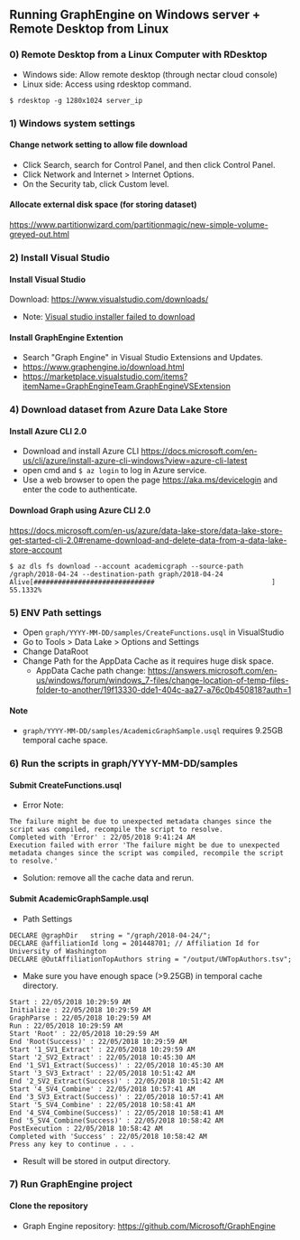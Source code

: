 ## Running GraphEngine on Windows server + Remote Desktop from Linux

### 0) Remote Desktop from a Linux Computer with RDesktop

- Windows side: Allow remote desktop (through nectar cloud console)
- Linux side: Access using rdesktop command.
```
$ rdesktop -g 1280x1024 server_ip
```

### 1) Windows system settings

#### Change network setting to allow file download

- Click Search, search for Control Panel, and then click Control Panel.
- Click Network and Internet > Internet Options.
- On the Security tab, click Custom level.

#### Allocate external disk space (for storing dataset)
https://www.partitionwizard.com/partitionmagic/new-simple-volume-greyed-out.html

### 2) Install Visual Studio

#### Install Visual Studio

Download: https://www.visualstudio.com/downloads/
- Note: [Visual studio installer failed to download](https://developercommunity.visualstudio.com/content/problem/24328/visual-studio-installer-failed-to-download.html)

#### Install GraphEngine Extention

- Search "Graph Engine" in Visual Studio Extensions and Updates.
- https://www.graphengine.io/download.html
- https://marketplace.visualstudio.com/items?itemName=GraphEngineTeam.GraphEngineVSExtension

### 4) Download dataset from Azure Data Lake Store

#### Install Azure CLI 2.0

- Download and install Azure CLI
https://docs.microsoft.com/en-us/cli/azure/install-azure-cli-windows?view=azure-cli-latest
- open cmd and `$ az login` to log in Azure service.
- Use a web browser to open the page https://aka.ms/devicelogin and enter the code to authenticate.

#### Download Graph using Azure CLI 2.0
https://docs.microsoft.com/en-us/azure/data-lake-store/data-lake-store-get-started-cli-2.0#rename-download-and-delete-data-from-a-data-lake-store-account
```
$ az dls fs download --account academicgraph --source-path /graph/2018-04-24 --destination-path graph/2018-04-24
Alive[##############################                             ] 55.1332%
```

### 5) ENV Path settings

- Open `graph/YYYY-MM-DD/samples/CreateFunctions.usql` in VisualStudio
- Go to Tools > Data Lake > Options and Settings
- Change DataRoot
- Change Path for the AppData Cache as it requires huge disk space.
  - AppData Cache path change: https://answers.microsoft.com/en-us/windows/forum/windows_7-files/change-location-of-temp-files-folder-to-another/19f13330-dde1-404c-aa27-a76c0b450818?auth=1

#### Note

- `graph/YYYY-MM-DD/samples/AcademicGraphSample.usql` requires 9.25GB temporal cache space.


### 6) Run the scripts in graph/YYYY-MM-DD/samples

#### Submit CreateFunctions.usql

- Error Note:
```
The failure might be due to unexpected metadata changes since the script was compiled, recompile the script to resolve.
Completed with 'Error' : 22/05/2018 9:41:24 AM
Execution failed with error 'The failure might be due to unexpected metadata changes since the script was compiled, recompile the script to resolve.'
```
  - Solution: remove all the cache data and rerun.


#### Submit AcademicGraphSample.usql
  - Path Settings
  ```
  DECLARE @graphDir   string = "/graph/2018-04-24/";
DECLARE @affiliationId long = 201448701; // Affiliation Id for University of Washington
DECLARE @OutAffiliationTopAuthors string = "/output/UWTopAuthors.tsv";
```
  - Make sure you have enough space (>9.25GB) in temporal cache directory.
```
Start : 22/05/2018 10:29:59 AM
Initialize : 22/05/2018 10:29:59 AM
GraphParse : 22/05/2018 10:29:59 AM
Run : 22/05/2018 10:29:59 AM
Start 'Root' : 22/05/2018 10:29:59 AM
End 'Root(Success)' : 22/05/2018 10:29:59 AM
Start '1_SV1_Extract' : 22/05/2018 10:29:59 AM
Start '2_SV2_Extract' : 22/05/2018 10:45:30 AM
End '1_SV1_Extract(Success)' : 22/05/2018 10:45:30 AM
Start '3_SV3_Extract' : 22/05/2018 10:51:42 AM
End '2_SV2_Extract(Success)' : 22/05/2018 10:51:42 AM
Start '4_SV4_Combine' : 22/05/2018 10:57:41 AM
End '3_SV3_Extract(Success)' : 22/05/2018 10:57:41 AM
Start '5_SV4_Combine' : 22/05/2018 10:58:41 AM
End '4_SV4_Combine(Success)' : 22/05/2018 10:58:41 AM
End '5_SV4_Combine(Success)' : 22/05/2018 10:58:42 AM
PostExecution : 22/05/2018 10:58:42 AM
Completed with 'Success' : 22/05/2018 10:58:42 AM
Press any key to continue . . .
```

- Result will be stored in output directory.

### 7) Run GraphEngine project

#### Clone the repository

- Graph Engine repository: https://github.com/Microsoft/GraphEngine
